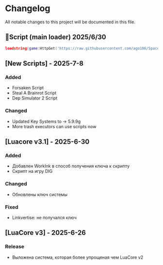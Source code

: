 # Changelog
All notable changes to this project will be documented in this file.

## 📜Script (main loader) 2025/6/30
```lua
loadstring(game:HttpGet('https://raw.githubusercontent.com/ago106/SpaceHub/refs/heads/main/loader.lua'))()
```

## [New Scripts] - 2025-7-8
### Added
- Forsaken Script
- Steal A Brainrot Script
- Dep Simulator 2 Script

### Changed
- Updated Key Systems to -> 5.9.9g 
- More trash executors can use scripts now

## [Luacore v3.1] - 2025-6-30
### Added
- Добавлен WorkInk в способ получения ключа к скрипту
- Скрипт на игру DIG

### Changed
- Обновлены ключ системы

### Fixed
- Linkvertise: не получался ключ

## [LuaCore v3] - 2025-6-26
### Release
- Выложена система, которая более упрощеная чем LuaCore v2

